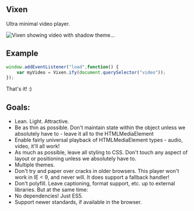 Vixen
-----

Ultra minimal video player.

![Vixen showing video with shadow theme...](https://www.dropbox.com/s/99sa3m07xlxvejd/shadow.png?dl=1)

## Example

```javascript
window.addEventListener("load",function() {
	var myVideo = Vixen.ify(document.querySelector("video"));
});
```

That's it! :)

## Goals:

*	Lean. Light. Attractive.
*	Be as thin as possible. Don't maintain state within the object unless we
	absolutely have to - leave it all to the HTMLMediaElement
*	Enable fairly universal playback of HTMLMediaElement types - audio, video,
	it'll all work!
*	As much as possible, leave all styling to CSS. Don't touch any aspect of
	layout or positioning unless we absolutely have to.
*	Multiple themes.
*	Don't try and paper over cracks in older browsers. This player won't work
	in IE < 9, and never will. It does support a fallback handler!
*	Don't polyfill. Leave captioning, format support, etc. up to external
	libraries. But at the same time:
*	No dependencies! Just ES5.
*	Support newer standards, if available in the browser.